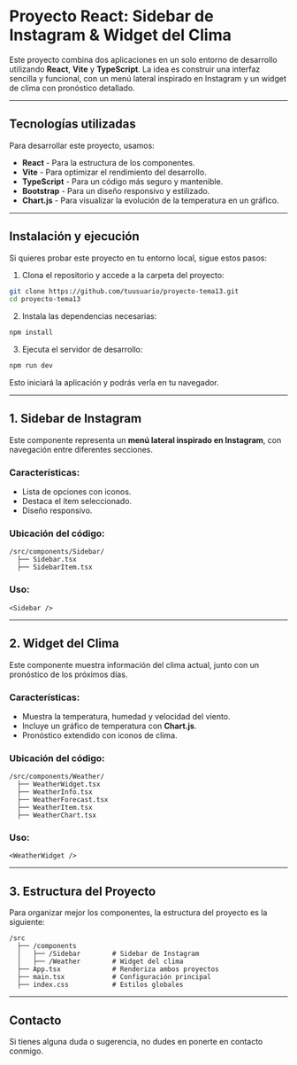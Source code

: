 # Proyecto React: Sidebar de Instagram & Widget del Clima

Este proyecto combina dos aplicaciones en un solo entorno de desarrollo utilizando **React**, **Vite** y **TypeScript**. La idea es construir una interfaz sencilla y funcional, con un menú lateral inspirado en Instagram y un widget de clima con pronóstico detallado.

---

## Tecnologías utilizadas

Para desarrollar este proyecto, usamos:

- **React** - Para la estructura de los componentes.
- **Vite** - Para optimizar el rendimiento del desarrollo.
- **TypeScript** - Para un código más seguro y mantenible.
- **Bootstrap** - Para un diseño responsivo y estilizado.
- **Chart.js** - Para visualizar la evolución de la temperatura en un gráfico.

---

## Instalación y ejecución

Si quieres probar este proyecto en tu entorno local, sigue estos pasos:

1. Clona el repositorio y accede a la carpeta del proyecto:

```sh
git clone https://github.com/tuusuario/proyecto-tema13.git
cd proyecto-tema13
```

2. Instala las dependencias necesarias:

```sh
npm install
```

3. Ejecuta el servidor de desarrollo:

```sh
npm run dev
```

Esto iniciará la aplicación y podrás verla en tu navegador.

---

## 1. Sidebar de Instagram

Este componente representa un **menú lateral inspirado en Instagram**, con navegación entre diferentes secciones.

### Características:
- Lista de opciones con iconos.
- Destaca el ítem seleccionado.
- Diseño responsivo.

### Ubicación del código:
```
/src/components/Sidebar/
  ├── Sidebar.tsx
  ├── SidebarItem.tsx
```

### Uso:
```tsx
<Sidebar />
```

---

## 2. Widget del Clima

Este componente muestra información del clima actual, junto con un pronóstico de los próximos días.

### Características:
- Muestra la temperatura, humedad y velocidad del viento.
- Incluye un gráfico de temperatura con **Chart.js**.
- Pronóstico extendido con iconos de clima.

### Ubicación del código:
```
/src/components/Weather/
  ├── WeatherWidget.tsx
  ├── WeatherInfo.tsx
  ├── WeatherForecast.tsx
  ├── WeatherItem.tsx
  ├── WeatherChart.tsx
```

### Uso:
```tsx
<WeatherWidget />
```

---

## 3. Estructura del Proyecto

Para organizar mejor los componentes, la estructura del proyecto es la siguiente:

```
/src
  ├── /components
  │   ├── /Sidebar        # Sidebar de Instagram
  │   ├── /Weather        # Widget del clima
  ├── App.tsx             # Renderiza ambos proyectos
  ├── main.tsx            # Configuración principal
  ├── index.css           # Estilos globales
```

---

## Contacto
Si tienes alguna duda o sugerencia, no dudes en ponerte en contacto conmigo.




